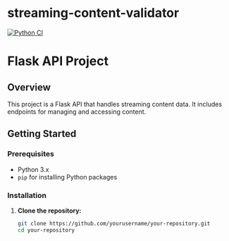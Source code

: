 # streaming-content-validator

[![Python CI](https://github.com/adisoundsgood/streaming-content-validator/actions/workflows/python-app.yml/badge.svg?branch=main)](https://github.com/adisoundsgood/streaming-content-validator/actions/workflows/python-app.yml)

# Flask API Project

## Overview

This project is a Flask API that handles streaming content data. It includes endpoints for managing and accessing content.

## Getting Started

### Prerequisites

- Python 3.x
- `pip` for installing Python packages

### Installation

1. **Clone the repository:**

   ```bash
   git clone https://github.com/yourusername/your-repository.git
   cd your-repository
